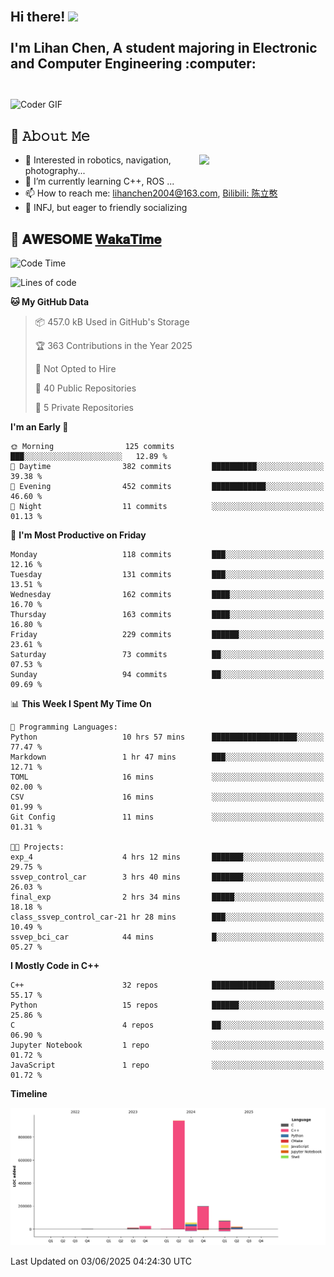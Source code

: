 <h2 align="left">
 <abc>
  <br>Hi there! <img src="https://user-images.githubusercontent.com/42378118/110234147-e3259600-7f4e-11eb-95be-0c4047144dea.gif" width="30"><br>
  <br> I'm Lihan Chen, A student majoring in Electronic and Computer Engineering :computer:<br>
  <br>
 </abc>
</h2>

<img align="center" src="https://media.giphy.com/media/SWoSkN6DxTszqIKEqv/giphy.gif" alt="Coder GIF" width="500">

## :book: 𝙰𝚋𝚘𝚞𝚝 𝙼𝚎

<img align="right" width="40%" src="https://github-readme-stats.vercel.app/api?username=LihanChen2004&show_icons=true&icon_color=CE1D2D&text_color=718096&bg_color=ffffff&hide_title=true" />

- 🌟 Interested in robotics, navigation, photography...
- 🌱 I’m currently learning C++, ROS ... 
- 📫 How to reach me: lihanchen2004@163.com, [Bilibili: 陈立憨](https://space.bilibili.com/170786212)
- 👯 INFJ, but eager to friendly socializing

## 📜 𝐀𝐖𝐄𝐒𝐎𝐌𝐄 [𝐖𝐚𝐤𝐚𝐓𝐢𝐦𝐞](https://github.com/anmol098/waka-readme-stats)

<!--START_SECTION:waka-->
![Code Time](http://img.shields.io/badge/Code%20Time-1%2C116%20hrs%2014%20mins-blue)

![Lines of code](https://img.shields.io/badge/From%20Hello%20World%20I%27ve%20Written-1.3%20million%20lines%20of%20code-blue)

**🐱 My GitHub Data** 

> 📦 457.0 kB Used in GitHub's Storage 
 > 
> 🏆 363 Contributions in the Year 2025
 > 
> 🚫 Not Opted to Hire
 > 
> 📜 40 Public Repositories 
 > 
> 🔑 5 Private Repositories 
 > 
**I'm an Early 🐤** 

```text
🌞 Morning                125 commits         ███░░░░░░░░░░░░░░░░░░░░░░   12.89 % 
🌆 Daytime                382 commits         ██████████░░░░░░░░░░░░░░░   39.38 % 
🌃 Evening                452 commits         ████████████░░░░░░░░░░░░░   46.60 % 
🌙 Night                  11 commits          ░░░░░░░░░░░░░░░░░░░░░░░░░   01.13 % 
```
📅 **I'm Most Productive on Friday** 

```text
Monday                   118 commits         ███░░░░░░░░░░░░░░░░░░░░░░   12.16 % 
Tuesday                  131 commits         ███░░░░░░░░░░░░░░░░░░░░░░   13.51 % 
Wednesday                162 commits         ████░░░░░░░░░░░░░░░░░░░░░   16.70 % 
Thursday                 163 commits         ████░░░░░░░░░░░░░░░░░░░░░   16.80 % 
Friday                   229 commits         ██████░░░░░░░░░░░░░░░░░░░   23.61 % 
Saturday                 73 commits          ██░░░░░░░░░░░░░░░░░░░░░░░   07.53 % 
Sunday                   94 commits          ██░░░░░░░░░░░░░░░░░░░░░░░   09.69 % 
```


📊 **This Week I Spent My Time On** 

```text
💬 Programming Languages: 
Python                   10 hrs 57 mins      ███████████████████░░░░░░   77.47 % 
Markdown                 1 hr 47 mins        ███░░░░░░░░░░░░░░░░░░░░░░   12.71 % 
TOML                     16 mins             ░░░░░░░░░░░░░░░░░░░░░░░░░   02.00 % 
CSV                      16 mins             ░░░░░░░░░░░░░░░░░░░░░░░░░   01.99 % 
Git Config               11 mins             ░░░░░░░░░░░░░░░░░░░░░░░░░   01.31 % 

🐱‍💻 Projects: 
exp_4                    4 hrs 12 mins       ███████░░░░░░░░░░░░░░░░░░   29.75 % 
ssvep_control_car        3 hrs 40 mins       ███████░░░░░░░░░░░░░░░░░░   26.03 % 
final_exp                2 hrs 34 mins       █████░░░░░░░░░░░░░░░░░░░░   18.18 % 
class_ssvep_control_car-21 hr 28 mins        ███░░░░░░░░░░░░░░░░░░░░░░   10.49 % 
ssvep_bci_car            44 mins             █░░░░░░░░░░░░░░░░░░░░░░░░   05.27 % 
```

**I Mostly Code in C++** 

```text
C++                      32 repos            ██████████████░░░░░░░░░░░   55.17 % 
Python                   15 repos            ██████░░░░░░░░░░░░░░░░░░░   25.86 % 
C                        4 repos             ██░░░░░░░░░░░░░░░░░░░░░░░   06.90 % 
Jupyter Notebook         1 repo              ░░░░░░░░░░░░░░░░░░░░░░░░░   01.72 % 
JavaScript               1 repo              ░░░░░░░░░░░░░░░░░░░░░░░░░   01.72 % 
```



**Timeline**

![Lines of Code chart](https://raw.githubusercontent.com/LihanChen2004/LihanChen2004/main/assets/bar_graph.png)


 Last Updated on 03/06/2025 04:24:30 UTC
<!--END_SECTION:waka-->

<!--
**LihanChen2004/LihanChen2004** is a ✨ _special_ ✨ repository because its `README.md` (this file) appears on your GitHub profile.

Here are some ideas to get you started:

- 🔭 I’m currently working on ...
- 🌱 I’m currently learning ...
- 👯 I’m looking to collaborate on ...
- 🤔 I’m looking for help with ...
- 💬 Ask me about ...
- 📫 How to reach me: ...
- 😄 Pronouns: ...
- ⚡ Fun fact: ...
-->
